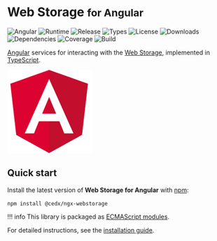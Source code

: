 # Web Storage <small>for Angular</small>
![Angular](https://badgen.net/badge/angular/%3E%3D9.1.0/green) ![Runtime](https://badgen.net/npm/node/@cedx/ngx-webstorage) ![Release](https://badgen.net/npm/v/@cedx/ngx-webstorage) ![Types](https://badgen.net/npm/types/@cedx/ngx-webstorage) ![License](https://badgen.net/npm/license/@cedx/ngx-webstorage) ![Downloads](https://badgen.net/npm/dt/@cedx/ngx-webstorage) ![Dependencies](https://badgen.net/david/dep/cedx/ngx-webstorage) ![Coverage](https://badgen.net/coveralls/c/github/cedx/ngx-webstorage) ![Build](https://badgen.net/github/checks/cedx/ngx-webstorage)

[Angular](https://angular.io) services for interacting with the [Web Storage](https://developer.mozilla.org/en-US/docs/Web/API/Storage),
implemented in [TypeScript](https://www.typescriptlang.org).

![Angular](img/angular.png)

## Quick start
Install the latest version of **Web Storage for Angular** with [npm](https://www.npmjs.com):

``` shell
npm install @cedx/ngx-webstorage
```

!!! info
	This library is packaged as [ECMAScript modules](https://nodejs.org/api/esm.html).

For detailed instructions, see the [installation guide](installation.md).

